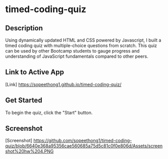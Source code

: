 # timed-coding-quiz

## Description
Using dynamically updated HTML and CSS powered by Javascript, I built a timed coding quiz with multiple-choice questions from scratch.  This quiz can be used by other Bootcamp students to gauge progress and understanding of JavaScript fundamentals compared to other peers.
## Link to Active App 
[Link] https://sopeethong1.github.io/timed-coding-quiz/

## Get Started
To begin the quiz, click the "Start" button.
## Screenshot 
[Screenshot] https://github.com/sopeethong1/timed-coding-quiz/blob/6640e368a95356cae560685a75d5c81c0f0e806d/Assets/screenshot%20hw%204.PNG